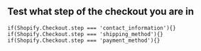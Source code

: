 ## Test what step of the checkout you are in

`if(Shopify.Checkout.step === 'contact_information'){}`
`if(Shopify.Checkout.step === 'shipping_method'){}`
`if(Shopify.Checkout.step === 'payment_method'){}`

